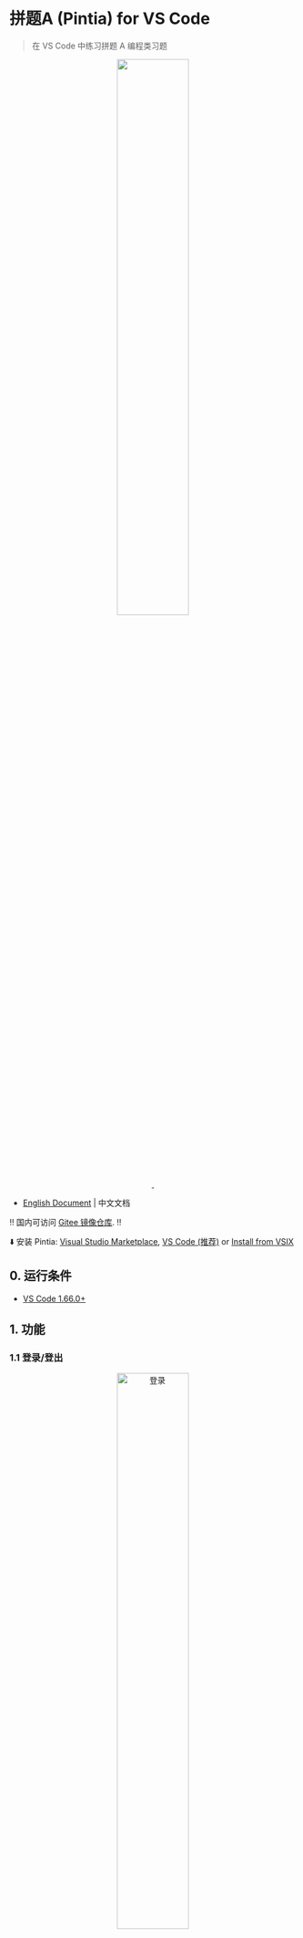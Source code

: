 # 拼题A (Pintia) for VS Code

> 在 VS Code 中练习拼题 A 编程类习题

<p align="center">
  <img style="width: 50%; max-width: 60%;" src="./docs/imgs/vscode-pintia-logo.png" alt="">
</p>

<p align="center">
  <a href="https://marketplace.visualstudio.com/items?itemName=jinzcdev.vscode-pintia">
    <img src="https://img.shields.io/visual-studio-marketplace/d/jinzcdev.vscode-pintia?style=flat-square" alt="">
  </a>
  <a href="https://github.com/jinzcdev/vscode-pintia/blob/main/LICENSE">
    <img src="https://img.shields.io/github/license/jinzcdev/vscode-pintia?style=flat-square" alt="">
  </a>
</p>

- [English Document](./docs/README_en-US.md) | 中文文档

‼️ 国内可访问 [Gitee 镜像仓库](https://gitee.com/jinzcdev/vscode-pintia). ‼️

⬇️ 安装 Pintia: [Visual Studio Marketplace](https://marketplace.visualstudio.com/items?itemName=jinzcdev.vscode-pintia), [VS Code (推荐)](https://code.visualstudio.com/) or [Install from VSIX](https://github.com/jinzcdev/vscode-pintia/releases/latest)

## 0. 运行条件

- [VS Code 1.66.0+](https://code.visualstudio.com/)

## 1. 功能

### 1.1 登录/登出

<p align="center">
  <img style="width: 50%;" src="./docs/imgs/signin.png" alt="登录" />
</p>

- 只需在 `Pintia Explorer` 中点击 `登录拼题A/Sign in PTA` ，即可登录拼题A。(目前，支持 **微信二维码**、**Cookie** 登录）。
- 你也可以使用以下命令来登录/退出。
    - **PTA: Sign In**
    - **PTA: Sign Out**

---

### 1.2 预览题目

<p align="center">
  <img style="width: 85%;" src="./docs/imgs/preview.png" alt="预览问题" />
</p>

- 点击问题，即可查看问题描述

    > ⭐️ **注意：**
    >
    > - 你可以通过修改配置项 `pintia.workspaceFolder` 来指定存储题目文件的工作区路径。默认值为 **\$HOME/.pintia/codes**
    > - 你可以通过 `PTA: Change Default Language` 命令来更换默认语言

---

### 1.3 编辑器快捷键

<p align="center">
  <img style="width: 50%;" src="./docs/imgs/shortcuts.png" alt="编辑器快捷键" />
</p>

- 该插件支持 3 个编辑器快捷键

    - `提交/Submit`：向拼题 A 提交你的答案
    - `测试/Test`：用 **自定义的测试样例** 或 **默认样例** 测试你的答案
    - `预览题目/Preview`: 在源文件中打开习题预览

---

### 1.4 自定义测试样例

<p align="center">
  <img style="width: 85%;" src="./docs/imgs/snippets.png" alt="自定义测试样例" />
</p>

- 你可以把你的代码放在 `@pintia code=start` 和 `@pintia code=end` 之间（在编辑区中输入 `ptacode` 来快速添加）
- 另外，你可以把你的 **自定义测试样例** 放在 `@pintia test=start` 和 `@pintia test=end` 之间（输入 `ptatest` 可以快速添加），并点击 `Test custom sample {i}` 以快速测试你的代码。

> ⭐️ **Note:** 在点击 `submit` 或 `test` 提交你的代码时，只有在包裹在 `@pintia code=start` 和 `@pintia code=end` 之间的代码会被提交给拼题 A 判题器。

---

### 1.5 搜索题目

点击 Pintia 视图顶部的 `搜索` 图标，或者打开 命令面板，使用 `PTA: Search Problem` 快捷命令。

<p align="center">
  <img style="width: 85%;" src="./docs/imgs/search-whole.png" alt="搜索题目" />
</p>

---

### 1.6 笔记功能

你可以在代码编辑区键入 `ptanote` 生成笔记块，在其中输入你的笔记，下次预览题目时，笔记会以 Markdown 的形式解析并预览。

<p align="center">
  <img style="width: 85%;" src="./docs/imgs/note.png" alt="笔记" />
</p>

> ⭐️ **Note:** 笔记是随着代码一起提交到 拼题 A 的，并不存在本地。提交代码后，重新点击编辑器的 `Preview`，或者下次预览本题时，会显示你的笔记。

---

### 1.7 题目收藏

你可以在题目集中点击右侧的按钮收藏题目。该功能不依赖于官方的服务，因此只能将收藏的题目存储在本地。后续会考虑使用其他方式实现数据的同步。

---

### 1.8 代码片段

你可以在代码编辑器中输入以下前缀来快速生成相应的代码块，如下所示。

| 前缀            | 说明                                                                                             |
| --------------- | ------------------------------------------------------------------------------------------------ |
| ptacode         | 把你的自定义测试样例放在 `@pintia code=start/end` 中，当你点击 `Submit` 按钮时，插件会自动识别它 |
| ptatest         | 将你的自定义测试样例放在 `@pintia test=start/end` 中，当你点击 `Test` 按钮时，插件会自动识别它   |
| ptacpp_stdc++   | 获取头文件为 `bits/stdc++.h` 的 cpp 模板                                                         |
| ptacpp_iostream | 获取带有 `iostream` 头文件的 cpp 模板                                                            |
| ptaclang        | 获取带有头文件 `stdio.h` 的 clang 模板                                                           |
| ptajava_buffer  | 获取带有 `BufferReader` 的 java 模板                                                             |
| ptajava_scanner | 获取带有 `Scanner` 的 java 模板                                                                  |
| ptanote         | 生成 `@pintia note=start/end` 笔记块                                                             |

---

## 2. 插件命令

使用 `Ctrl+Shift+P` (in Windows) 或 `Command+Shift+P` (in Mac) 打开命令面板并输入 `pta` 可快速使用插件的相关命令。

| 命令                               | 描述                | 备注                                                             |
| ---------------------------------- | ------------------- | ---------------------------------------------------------------- |
| `pintia.clearCache`                | 清除题目缓存        | 发现题目集信息与官方不同时可使用该命令                           |
| `pintia.signIn`                    | 登录                |                                                                  |
| `pintia.signOut`                   | 退出登录            |                                                                  |
| `pintia.changeDefaultLanguage`     | 修改默认编程语言    | 可设置拼题 A 官方所支持的所有语言                                |
| `pintia.changeWorkspaceFolder`     | 修改工作区文件夹    |                                                                  |
| `pintia.checkIn`                   | 签到拼题 A 教育商店 | 建议在配置项中设置成自动签到                                     |
| `pintia.reportIssue`               | 问题反馈            |                                                                  |
| `pintia.searchProblem`             | 搜索题目            | 默认忽略 ZOJ 题目集，可在配置项中修改                            |
| `pintia.refreshProblemSearchIndex` | 刷新题目搜索索引    | 为了加快数据加载速度，数据被缓存在本地，如果发现数题目缺失可刷新 |
| `pintia.openWorkspace`             | 打开 Pintia 工作区  |                                                                  |
| `pintia.clearViewedProblems`       | 清除题目预览历史    |                                                                  |
| `pintia.clearFavoriteProblems`     | 清除我的收藏夹      |                                                                  |

## 3. 插件配置项

| 设置名称                                     | 描述                                                                                                                       | 默认值                          |
| -------------------------------------------- | -------------------------------------------------------------------------------------------------------------------------- | ------------------------------- |
| `pintia.workspaceFolder`                     | 工作区文件夹的路径（存储题目源文件）。                                                                                     | `""`                            |
| `pintia.previewProblem.openAndCodeIt`        | 指定是否在预览题目时自动打开代码编辑器，开启时建议不要将 `#pintia.previewProblem.defaultOpenedMethod#` 设置为 `总是询问`。 | `false`                         |
| `pintia.previewProblem.defaultOpenedMethod`  | 指定打开代码编辑器的方式，默认为 `总是询问`。                                                                              | `总是询问`                      |
| `pintia.paging.pageSize`                     | 指定当题目集较大时候，是否对题目列表分页。pageSize 为 0 表示不分页。                                                       | `100`                           |
| `pintia.codeColorTheme`                      | 指定代码着色主题。                                                                                                         | `atom-one`                      |
| `pintia.showLocked`                          | 指定是否显示未解锁的题集（一些教材题目集）。                                                                               | `true`                          |
| `pintia.enableStatusBar`                     | 指定是否显示 PTA 状态栏。                                                                                                  | `true`                          |
| `pintia.autoCheckIn`                         | 指定是否在激活插件时自动签到 PTA 教育商店。                                                                                | `true`                          |
| `pintia.defaultLanguage`                     | 设置答题时默认使用的编程语言。                                                                                             | `C++ (g++)`                     |
| `pintia.editor.shortcuts`                    | 自定义编码时的编辑器快捷键。                                                                                               | `["Submit"，"Test", "Preview"]` |
| `pintia.searchIndex.ignoreZOJ`               | 指定搜索题目时，是否忽略 **_ZOJ Problem Set_** 题集。                                                                      | `true`                          |
| `pintia.searchIndex.ignoreLockedProblemSets` | 指定搜索题目时，是否忽略 **_未被解锁的_** 题集。                                                                           | `true`                          |
| `pintia.searchIndex.autoRefresh`             | 指定是否在激活插件时自动刷新题目搜索索引（不推荐设置，因为固定题集更新频率较低且获取索引较耗时）。                         | `false`                         |
| `pintia.autoCreateProblemSetFolder`          | 指定创建题目源文件时是否自动创建其习题集文件夹并将源代码文件放入相应的文件夹中。                                           | `true`                          |
| `pintia.problemHistoryListSize`              | 指定题目预览历史列表的大小。                                                                                               | `200`                           |

## 4. 需要帮助？

在遇到任何问题时，你可以先查看 [故障排除](https://github.com/jinzcdev/vscode-pintia/wiki/Troubleshooting) 和 [常见问题](https://github.com/jinzcdev/vscode-pintia/wiki/FAQ)。

如果问题仍然无法解决，可随时 [创建一个新的 Issue](https://github.com/jinzcdev/vscode-pintia/issues/new/choose)。

## 5. 更新日志

请参考 [CHANGELOG](https://github.com/jinzcdev/vscode-pintia/blob/main/CHANGELOG.md) | [英文文档](https://github.com/jinzcdev/vscode-pintia/blob/main/docs/CHANGELOG_en-US.md)

## 6. 鸣谢

- Pintia (拼题A) 插件的功能设计参考了 [LeetCode](https://marketplace.visualstudio.com/items?itemName=LeetCode.vscode-leetcode)。
